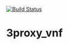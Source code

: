 [![Build Status](https://travis-ci.com/aahad91/3proxy_vnf.svg?branch=master)](https://travis-ci.com/aahad91/3proxy_vnf)
# 3proxy_vnf
